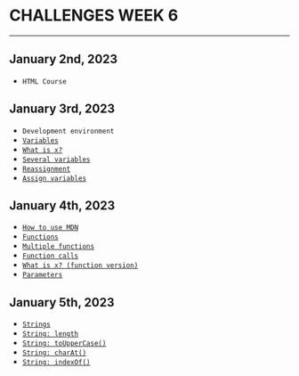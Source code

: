 # CHALLENGES WEEK 6
---
## January 2nd, 2023
- `HTML Course`

## January 3rd, 2023
- `Development environment`
- [`Variables`](./Intro01.md)
- [`What is x?`](./Intro01.md)
- [`Several variables`](./Intro01.md)
- [`Reassignment`](./Intro01.md)
- [`Assign variables`](./Intro01.md)

## January 4th, 2023
- [`How to use MDN`](./Functions.md)
- [`Functions`](./Functions.md)
- [`Multiple functions`](./Functions.md)
- [`Function calls`](./Functions.md)
- [`What is x? (function version)`](./Functions.md)
- [`Parameters`](./Functions.md)

## January 5th, 2023
- [`Strings`](./Strings.md)
- [`String: length`](./Strings.md)
- [`String: toUpperCase()`](./Strings.md)
- [`String: charAt()`](./Strings.md)
- [`String: indexOf()`](./Strings.md)